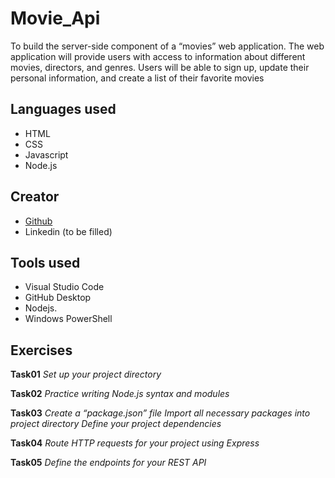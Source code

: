  # Movie_Api
To build the server-side component of a “movies” web application. The web
application will provide users with access to information about different
movies, directors, and genres. Users will be able to sign up, update their
personal information, and create a list of their favorite movies 
 
## Languages used
- HTML
- CSS
- Javascript
- Node.js

## Creator
- [Github](https://github.com/cicciotazza)
- Linkedin (to be filled)

## Tools used
- Visual Studio Code
- GitHub Desktop
- Nodejs.
- Windows PowerShell 


## Exercises
**Task01**
*Set up your project directory*

**Task02**
*Practice writing Node.js syntax and modules*

**Task03**
*Create a “package.json” file*
*Import all necessary packages into project directory*
*Define your project dependencies*

**Task04**
*Route HTTP requests for your project using Express*

**Task05**
*Define the endpoints for your REST API*
